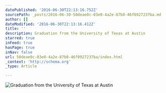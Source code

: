 ```yaml
---
datePublished: '2016-06-30T22:13:16.752Z'
sourcePath: _posts/2016-06-30-50deae0c-03e0-4a2e-87b0-46f0927237ba.md
author: []
dateModified: '2016-06-30T22:13:16.412Z'
title: ''
description: Graduation from the University of Texas at Austin
starred: true
inFeed: true
hasPage: true
inNav: false
url: 50deae0c-03e0-4a2e-87b0-46f0927237ba/index.html
_context: 'http://schema.org'
_type: Article

---
```

![Graduation from the University of Texas at Austin](https://the-grid-user-content.s3-us-west-2.amazonaws.com/ae397731-985f-43c3-a697-259ca2ce6d3e.jpg)